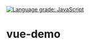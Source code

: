 [![Language grade: JavaScript](https://img.shields.io/lgtm/grade/javascript/g/wangsongc/vue-demo.svg?logo=lgtm&logoWidth=18)](https://lgtm.com/projects/g/wangsongc/vue-demo/context:javascript)

# vue-demo
